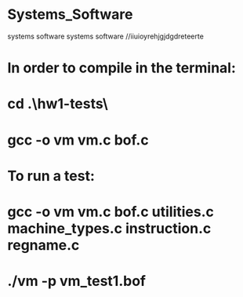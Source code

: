 # Systems_Software
systems software systems software
//iiuioyrehjgjdgdreteerte
# In order to compile in the terminal:
# cd .\hw1-tests\ 
# gcc -o vm vm.c bof.c

# To run a test:
# gcc -o vm vm.c bof.c utilities.c machine_types.c instruction.c regname.c
# ./vm -p vm_test1.bof